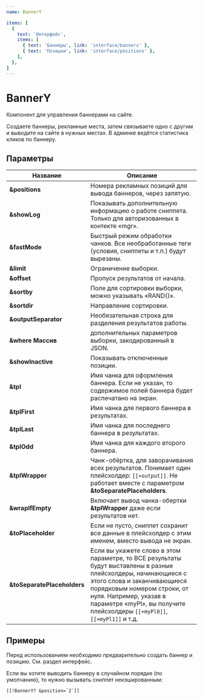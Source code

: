 ```yaml
---
name: BannerY

items: [
  {
    text: 'Интерфейс',
    items: [
      { text: 'Баннеры', link: 'interface/banners' },
      { text: 'Позиции', link: 'interface/positions' },
    ],
  },
]
---
```

# BannerY

Компонент для управления баннерами на сайте.

Создаете баннеры, рекламные места, затем связываете одно с другим и выводите на сайте в нужных местах. В админке ведётся статистика кликов по баннеру.

## Параметры

| Название                    | Описание                                                                                                                                                                                                                                                                           |
|-----------------------------|------------------------------------------------------------------------------------------------------------------------------------------------------------------------------------------------------------------------------------------------------------------------------------|
| **&positions**              | Номера рекламных позиций для вывода баннеров, через запятую.                                                                                                                                                                                                                       |
| **&showLog**                | Показывать дополнительную информацию о работе сниппета. Только для авторизованных в контекте «mgr».                                                                                                                                                                                |
| **&fastMode**               | Быстрый режим обработки чанков. Все необработанные теги (условия, сниппеты и т.п.) будут вырезаны.                                                                                                                                                                                 |
| **&limit**                  | Ограничение выборки.                                                                                                                                                                                                                                                               |
| **&offset**                 | Пропуск результатов от начала.                                                                                                                                                                                                                                                     |
| **&sortby**                 | Поле для сортировки выборки, можно указывать «RAND()».                                                                                                                                                                                                                             |
| **&sortdir**                | Направление сортировки.                                                                                                                                                                                                                                                            |
| **&outputSeparator**        | Необязательная строка для разделения результатов работы.                                                                                                                                                                                                                           |
| **&where Массив**           | дополнительных параметров выборки, закодированный в JSON.                                                                                                                                                                                                                          |
| **&showInactive**           | Показывать отключенные позиции.                                                                                                                                                                                                                                                    |
| **&tpl**                    | Имя чанка для оформления баннера. Если не указан, то содержимое полей баннера будет распечатано на экран.                                                                                                                                                                          |
| **&tplFirst**               | Имя чанка для первого баннера в результатах.                                                                                                                                                                                                                                       |
| **&tplLast**                | Имя чанка для последнего баннера в результатах.                                                                                                                                                                                                                                    |
| **&tplOdd**                 | Имя чанка для каждого второго баннера.                                                                                                                                                                                                                                             |
| **&tplWrapper**             | Чанк-обёртка, для заворачивания всех результатов. Понимает один плейсхолдер: `[[+output]]`. Не работает вместе с параметром **&toSeparatePlaceholders**.                                                                                                                           |
| **&wrapIfEmpty**            | Включает вывод чанка-обертки **&tplWrapper** даже если результатов нет.                                                                                                                                                                                                            |
| **&toPlaceholder**          | Если не пусто, сниппет сохранит все данные в плейсхолдер с этим именем, вместо вывода не экран.                                                                                                                                                                                    |
| **&toSeparatePlaceholders** | Если вы укажете слово в этом параметре, то ВСЕ результаты будут выставлены в разные плейсхолдеры, начинающиеся с этого слова и заканчивающиеся порядковым номером строки, от нуля. Например, указав в параметре «myPl», вы получите плейсхолдеры `[[+myPl0]]`, `[[+myPl1]]` и т.д. |

## Примеры

Перед использованием необходимо предварительно создать баннер и позицию. См. раздел интерфейс.

Если вы хотите выводить баннеру в случайном порядке (по умолчанию), то нужно вызывать сниппет некэшированным:

```modx
[[!BannerY? &position=`2`]]
```
